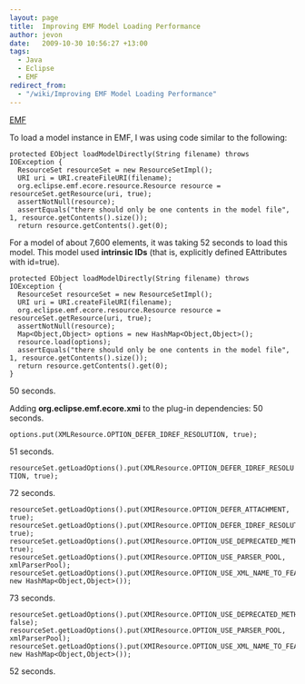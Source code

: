 ```yaml
---
layout: page
title:  Improving EMF Model Loading Performance
author: jevon
date:   2009-10-30 10:56:27 +13:00
tags:
  - Java
  - Eclipse
  - EMF
redirect_from:
  - "/wiki/Improving EMF Model Loading Performance"
---
```


[EMF](EMF.md)

To load a model instance in EMF, I was using code similar to the following:

```
protected EObject loadModelDirectly(String filename) throws IOException {
  ResourceSet resourceSet = new ResourceSetImpl();
  URI uri = URI.createFileURI(filename);
  org.eclipse.emf.ecore.resource.Resource resource = resourceSet.getResource(uri, true);
  assertNotNull(resource);
  assertEquals("there should only be one contents in the model file", 1, resource.getContents().size());
  return resource.getContents().get(0);
```

For a model of about 7,600 elements, it was taking 52 seconds to load this model. This model used **intrinsic IDs** (that is, explicitly defined EAttributes with id=true).

```
protected EObject loadModelDirectly(String filename) throws IOException {
  ResourceSet resourceSet = new ResourceSetImpl();
  URI uri = URI.createFileURI(filename);
  org.eclipse.emf.ecore.resource.Resource resource = resourceSet.getResource(uri, true);
  assertNotNull(resource);
  Map<Object,Object> options = new HashMap<Object,Object>();
  resource.load(options);
  assertEquals("there should only be one contents in the model file", 1, resource.getContents().size());
  return resource.getContents().get(0);
}
```

50 seconds.

Adding **org.eclipse.emf.ecore.xmi** to the plug-in dependencies: 50 seconds.

`options.put(XMLResource.OPTION_DEFER_IDREF_RESOLUTION, true);`

51 seconds.

`resourceSet.getLoadOptions().put(XMLResource.OPTION_DEFER_IDREF_RESOLUTION, true);`

72 seconds.

```
resourceSet.getLoadOptions().put(XMIResource.OPTION_DEFER_ATTACHMENT, true);
resourceSet.getLoadOptions().put(XMIResource.OPTION_DEFER_IDREF_RESOLUTION, true);
resourceSet.getLoadOptions().put(XMIResource.OPTION_USE_DEPRECATED_METHODS, true);
resourceSet.getLoadOptions().put(XMIResource.OPTION_USE_PARSER_POOL, xmlParserPool);
resourceSet.getLoadOptions().put(XMIResource.OPTION_USE_XML_NAME_TO_FEATURE_MAP, new HashMap<Object,Object>());
```

73 seconds.

```
resourceSet.getLoadOptions().put(XMIResource.OPTION_USE_DEPRECATED_METHODS, false);
resourceSet.getLoadOptions().put(XMIResource.OPTION_USE_PARSER_POOL, xmlParserPool);
resourceSet.getLoadOptions().put(XMIResource.OPTION_USE_XML_NAME_TO_FEATURE_MAP, new HashMap<Object,Object>());
```

52 seconds.
